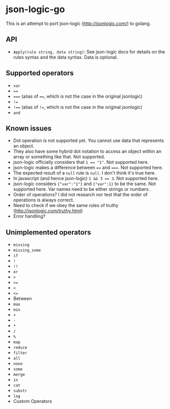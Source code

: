 # json-logic-go

This is an attempt to port json-logic (http://jsonlogic.com/) to golang.

## API
- `Apply(rule string, data string)`: See json-logic docs for details on the rules syntax and the data syntax. Data is optional.

## Supported operators
- `var`
- `==`
- `===` (alias of `==`, which is not the case in the original jsonlogic)
- `!=`
- `!==` (alias of `!=`, which is not the case in the original jsonlogic)
- `and`

## Known issues
- Dot operation is not supported yet. You cannot use data that represents an object. 
- They also have some hybrid dot notation to access an object within an array or something like that. Not supported.
- json-logic officially considers that `1 == "1"`. Not supported here.
- json-logic makes a difference between `==` and `===`. Not supported here.
- The expected result of a `null` rule is `null`. I don't think it's true here.
- In javascript (and hence json-logic) `1 && 3 == 3`. Not supported here.
- json-logic considers `{"var":"1"}` and `{"var":1}` to be the same. Not supported here. Var names need to be either strings or numbers.
- Order of operations? I did not research nor test that the order of operations is always correct.
- Need to check if we obey the same rules of truthy (http://jsonlogic.com/truthy.html)
- Error handling? 

## Unimplemented operators
- `missing`
- `missing_some`
- `if`
- `!`
- `!!`
- `or`
- `>`
- `>=`
- `<`
- `<=`
- Between
- `max`
- `min`
- `+`
- `-`
- `*`
- `/`
- `%`
- `map`
- `reduce`
- `filter`
- `all`
- `none`
- `some`
- `merge`
- `in`
- `cat`
- `substr`
- `log`
- Custom Operators